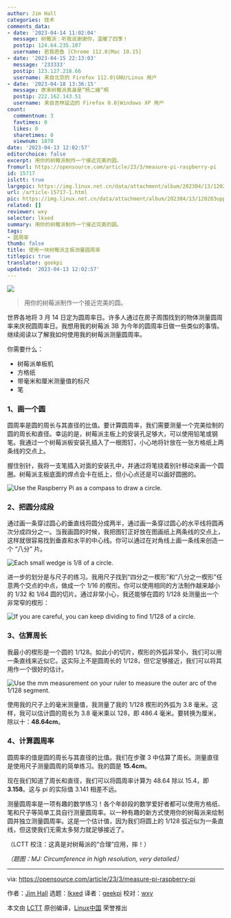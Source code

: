 ```yaml
---
author: Jim Hall
categories: 技术
comments_data:
- date: '2023-04-14 11:02:04'
  message: 树莓派：听我说谢谢你，温暖了四季！
  postip: 124.64.235.107
  username: 若我若鱼 [Chrome 112.0|Mac 10.15]
- date: '2023-04-15 22:13:03'
  message: '233333'
  postip: 123.127.218.66
  username: 来自北京的 Firefox 112.0|GNU/Linux 用户
- date: '2023-04-18 13:36:15'
  message: 原来树莓派真身是“杨二嫂”啊
  postip: 222.162.143.51
  username: 来自吉林延边的 Firefox 0.8|Windows XP 用户
count:
  commentnum: 3
  favtimes: 0
  likes: 0
  sharetimes: 0
  viewnum: 1870
date: '2023-04-13 12:02:57'
editorchoice: false
excerpt: 用你的树莓派制作一个接近完美的圆。
fromurl: https://opensource.com/article/23/3/measure-pi-raspberry-pi
id: 15717
islctt: true
largepic: https://img.linux.net.cn/data/attachment/album/202304/13/120203upp4tb199bbhpp59.jpg
url: /article-15717-1.html
pic: https://img.linux.net.cn/data/attachment/album/202304/13/120203upp4tb199bbhpp59.jpg.thumb.jpg
related: []
reviewer: wxy
selector: lkxed
summary: 用你的树莓派制作一个接近完美的圆。
tags:
- 圆周率
thumb: false
title: 使用一块树莓派主板测量圆周率
titlepic: true
translator: geekpi
updated: '2023-04-13 12:02:57'
---
```


![](https://img.linux.net.cn/data/attachment/album/202304/13/120203upp4tb199bbhpp59.jpg)



> 
> 用你的树莓派制作一个接近完美的圆。
> 
> 
> 


世界各地将 3 月 14 日定为圆周率日。许多人通过在房子周围找到的物体测量圆周率来庆祝圆周率日。我想用我的树莓派 3B 为今年的圆周率日做一些类似的事情。继续阅读以了解我如何使用我的树莓派测量圆周率。


你需要什么：


* 树莓派单板机
* 方格纸
* 带毫米和厘米测量值的标尺
* 笔


### 1、画一个圆


圆周率是圆的周长与其直径的比值。要计算圆周率，我们需要测量一个完美绘制的圆的周长和直径。幸运的是，树莓派主板上的安装孔足够大，可以使用铅笔或钢笔。我通过一个树莓派板安装孔插入了一根图钉，小心地将针放在一张方格纸上两条线的交点上。


握住别针，我将一支笔插入对面的安装孔中，并通过将笔绕着别针移动来画一个圆圈。树莓派主板底面的焊点会卡在纸上，但小心点还是可以画好圆圈的。


![Use the Raspberry Pi as a compass to draw a circle.](https://img.linux.net.cn/data/attachment/album/202304/13/120233ia00o0ucqr070occ.jpg)


### 2、把圆分成段


通过画一条穿过圆心的垂直线将圆分成两半，通过画一条穿过圆心的水平线将圆再次分成四分之一。当我画圆的时候，我把图钉正好放在图画纸上两条线的交点上，这样就很容易找到垂直和水平的中心线。你可以通过在对角线上画一条线来创造一个 “八分” 片。


![Each small wedge is 1/8 of a circle.](https://img.linux.net.cn/data/attachment/album/202304/13/120240u33bwrz38qfzb0q3.jpg)


进一步的划分是与尺子的练习。我用尺子找到“四分之一楔形”和“八分之一楔形”任意两个交点的中点，做成一个 1/16 的楔形。你可以使用相同的方法制作越来越小的 1/32 和 1/64 圆的切片。通过非常小心，我还能够在圆的 1/128 处测量出一个非常窄的楔形：


![If you are careful, you can keep dividing to find 1/128 of a circle.](https://img.linux.net.cn/data/attachment/album/202304/13/120248e2u6lvjh0v1mfcmk.jpg)


### 3、估算周长


我最小的楔形是一个圆的 1/128。如此小的切片，楔形的外弧非常小，我们可以用一条直线来近似它。这实际上不是圆周长的 1/128，但它足够接近，我们可以将其用作一个很好的估计。


![Use the mm measurement on your ruler to measure the outer arc of the 1/128 segment.](https://img.linux.net.cn/data/attachment/album/202304/13/120255a400rflle8irhz0w.jpg)


使用我的尺子上的毫米测量值，我测量了我的 1/128 楔形的外弧为 3.8 毫米。这样，我可以估计圆的周长为 3.8 毫米乘以 128，即 486.4 毫米。要转换为厘米，除以十：**48.64cm**。


### 4、计算圆周率


圆周率的值是圆的周长与其直径的比值。我们在步骤 3 中估算了周长。测量直径是使用尺子测量圆周的简单练习。我的圆是 **15.4cm**。


现在我们知道了周长和直径，我们可以将圆周率计算为 48.64 除以 15.4，即 **3.158**。这与 pi 的实际值 3.141 相差不远。


测量圆周率是一项有趣的数学练习！各个年龄段的数学爱好者都可以使用方格纸、笔和尺子等简单工具自行测量圆周率。以一种有趣的新方式使用你的树莓派来绘制圆并独立测量圆周率。这是一个估计值，因为我们将圆上的 1/128 弧近似为一条直线，但这使我们无需太多努力就足够接近了。


（LCTT 校注：这真是对树莓派的“合理”应用，摔！）


*（题图：MJ: Circumference in high resolution, very detailed）*




---


via: <https://opensource.com/article/23/3/measure-pi-raspberry-pi>


作者：[Jim Hall](https://opensource.com/users/jim-hall) 选题：[lkxed](https://github.com/lkxed/) 译者：[geekpi](https://github.com/geekpi) 校对：[wxy](https://github.com/wxy)


本文由 [LCTT](https://github.com/LCTT/TranslateProject) 原创编译，[Linux中国](https://linux.cn/) 荣誉推出